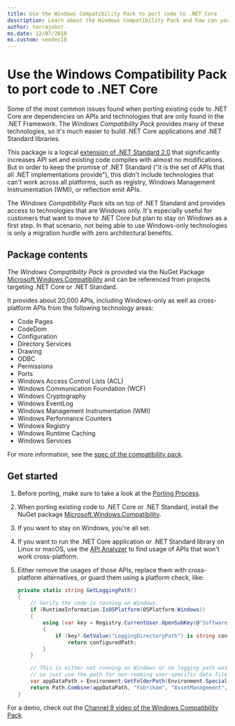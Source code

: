 ```yaml
---
title: Use the Windows Compatibility Pack to port code to .NET Core
description: Learn about the Windows Compatibility Pack and how can you use it to port existing .NET Framework code to .NET Core
author: terrajobst
ms.date: 12/07/2018
ms.custom: seodec18
---
```

# Use the Windows Compatibility Pack to port code to .NET Core

Some of the most common issues found when porting existing
code to .NET Core are dependencies on APIs and technologies that are only
found in the .NET Framework. The *Windows Compatibility Pack* provides many
of these technologies, so it's much easier to build .NET Core applications and .NET
Standard libraries.

This package is a logical [extension of .NET Standard 2.0](../whats-new/dotnet-core-2-0.md#api-changes-and-library-support)
that significantly increases API set and existing code compiles with almost no
modifications. But in order to keep the promise of .NET Standard ("it is the set
of APIs that all .NET implementations provide"), this didn't include
technologies that can't work across all platforms, such as registry, Windows
Management Instrumentation (WMI), or reflection emit APIs.

The *Windows Compatibility Pack* sits on top of .NET Standard and provides
access to technologies that are Windows only. It's especially useful for
customers that want to move to .NET Core but plan to stay on Windows as a first
step. In that scenario, not being able to use Windows-only technologies is only
a migration hurdle with zero architectural benefits.

## Package contents

The *Windows Compatibility Pack* is provided via the NuGet Package
[Microsoft.Windows.Compatibility](https://www.nuget.org/packages/Microsoft.Windows.Compatibility)
and can be referenced from projects targeting .NET Core or .NET Standard.

It provides about 20,000 APIs, including Windows-only as well as cross-platform
APIs from the following technology areas:

* Code Pages
* CodeDom
* Configuration
* Directory Services
* Drawing
* ODBC
* Permissions
* Ports
* Windows Access Control Lists (ACL)
* Windows Communication Foundation (WCF)
* Windows Cryptography
* Windows EventLog
* Windows Management Instrumentation (WMI)
* Windows Performance Counters
* Windows Registry
* Windows Runtime Caching
* Windows Services

For more information, see the [spec of the compatibility pack](https://github.com/dotnet/designs/blob/master/accepted/compat-pack/compat-pack.md).

## Get started

1. Before porting, make sure to take a look at the [Porting Process](index.md).

2. When porting existing code to .NET Core or .NET Standard, install the NuGet
   package [Microsoft.Windows.Compatibility](https://www.nuget.org/packages/Microsoft.Windows.Compatibility).

3. If you want to stay on Windows, you're all set.

4. If you want to run the .NET Core application or .NET Standard library on
   Linux or macOS, use the [API Analyzer](https://devblogs.microsoft.com/dotnet/introducing-api-analyzer/)
   to find usage of APIs that won't work cross-platform.

5. Either remove the usages of those APIs, replace them with cross-platform
   alternatives, or guard them using a platform check, like:

    ```csharp
    private static string GetLoggingPath()
    {
        // Verify the code is running on Windows.
        if (RuntimeInformation.IsOSPlatform(OSPlatform.Windows))
        {
            using (var key = Registry.CurrentUser.OpenSubKey(@"Software\Fabrikam\AssetManagement"))
            {
                if (key?.GetValue("LoggingDirectoryPath") is string configuredPath)
                    return configuredPath;
            }
        }

        // This is either not running on Windows or no logging path was configured,
        // so just use the path for non-roaming user-specific data files.
        var appDataPath = Environment.GetFolderPath(Environment.SpecialFolder.LocalApplicationData);
        return Path.Combine(appDataPath, "Fabrikam", "AssetManagement", "Logging");
    }
    ```

For a demo, check out the [Channel 9 video of the Windows Compatibility Pack](https://channel9.msdn.com/Events/Connect/2017/T123).
